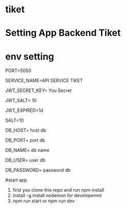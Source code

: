 # tiket


# Setting App Backend Tiket
# env setting
PORT=5050

SERVICE_NAME=API SERVICE TIKET

JWT_SECRET_KEY= You Secret

JWT_SALT= 10

JWT_EXPIRED=1d

SALT=10

DB_HOST= host db

DB_PORT= port db

DB_NAME= db name

DB_USER= user db

DB_PASSWORD= password db


#start app
1. first you clone this repo and run npm install
2. install -g install nodemon for developemnt
3. npm run start or npm run dev
